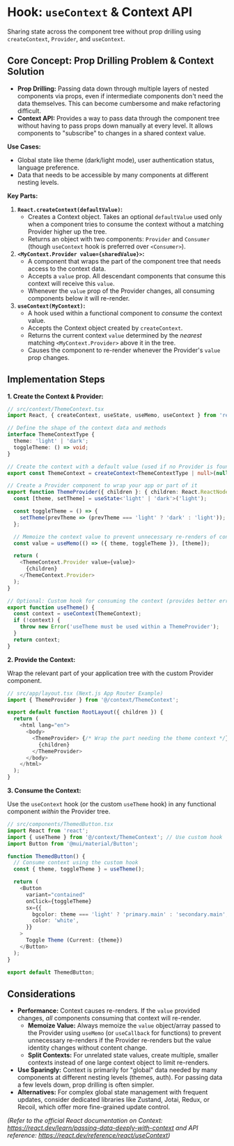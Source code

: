 # Hook: `useContext` & Context API

Sharing state across the component tree without prop drilling using `createContext`, `Provider`, and `useContext`.

## Core Concept: Prop Drilling Problem & Context Solution

*   **Prop Drilling:** Passing data down through multiple layers of nested components via props, even if intermediate components don't need the data themselves. This can become cumbersome and make refactoring difficult.
*   **Context API:** Provides a way to pass data through the component tree without having to pass props down manually at every level. It allows components to "subscribe" to changes in a shared context value.

**Use Cases:**

*   Global state like theme (dark/light mode), user authentication status, language preference.
*   Data that needs to be accessible by many components at different nesting levels.

**Key Parts:**

1.  **`React.createContext(defaultValue)`:**
    *   Creates a Context object. Takes an optional `defaultValue` used only when a component tries to consume the context without a matching Provider higher up the tree.
    *   Returns an object with two components: `Provider` and `Consumer` (though `useContext` hook is preferred over `<Consumer>`).
2.  **`<MyContext.Provider value={sharedValue}>`:**
    *   A component that wraps the part of the component tree that needs access to the context data.
    *   Accepts a `value` prop. All descendant components that consume this context will receive this `value`.
    *   Whenever the `value` prop of the Provider changes, all consuming components below it will re-render.
3.  **`useContext(MyContext)`:**
    *   A hook used within a functional component to *consume* the context value.
    *   Accepts the Context object created by `createContext`.
    *   Returns the current context `value` determined by the *nearest* matching `<MyContext.Provider>` above it in the tree.
    *   Causes the component to re-render whenever the Provider's `value` prop changes.

## Implementation Steps

**1. Create the Context & Provider:**

```typescript
// src/context/ThemeContext.tsx
import React, { createContext, useState, useMemo, useContext } from 'react';

// Define the shape of the context data and methods
interface ThemeContextType {
  theme: 'light' | 'dark';
  toggleTheme: () => void;
}

// Create the context with a default value (used if no Provider is found)
export const ThemeContext = createContext<ThemeContextType | null>(null);

// Create a Provider component to wrap your app or part of it
export function ThemeProvider({ children }: { children: React.ReactNode }) {
  const [theme, setTheme] = useState<'light' | 'dark'>('light');

  const toggleTheme = () => {
    setTheme(prevTheme => (prevTheme === 'light' ? 'dark' : 'light'));
  };

  // Memoize the context value to prevent unnecessary re-renders of consumers
  const value = useMemo(() => ({ theme, toggleTheme }), [theme]);

  return (
    <ThemeContext.Provider value={value}>
      {children}
    </ThemeContext.Provider>
  );
}

// Optional: Custom hook for consuming the context (provides better error handling)
export function useTheme() {
  const context = useContext(ThemeContext);
  if (!context) {
    throw new Error('useTheme must be used within a ThemeProvider');
  }
  return context;
}
```

**2. Provide the Context:**

Wrap the relevant part of your application tree with the custom Provider component.

```typescript
// src/app/layout.tsx (Next.js App Router Example)
import { ThemeProvider } from '@/context/ThemeContext';

export default function RootLayout({ children }) {
  return (
    <html lang="en">
      <body>
        <ThemeProvider> {/* Wrap the part needing the theme context */}
          {children}
        </ThemeProvider>
      </body>
    </html>
  );
}
```

**3. Consume the Context:**

Use the `useContext` hook (or the custom `useTheme` hook) in any functional component *within* the Provider tree.

```typescript
// src/components/ThemedButton.tsx
import React from 'react';
import { useTheme } from '@/context/ThemeContext'; // Use custom hook
import Button from '@mui/material/Button';

function ThemedButton() {
  // Consume context using the custom hook
  const { theme, toggleTheme } = useTheme();

  return (
    <Button
      variant="contained"
      onClick={toggleTheme}
      sx={{
        bgcolor: theme === 'light' ? 'primary.main' : 'secondary.main',
        color: 'white',
      }}
    >
      Toggle Theme (Current: {theme})
    </Button>
  );
}

export default ThemedButton;
```

## Considerations

*   **Performance:** Context causes re-renders. If the `value` provided changes, *all* components consuming that context will re-render.
    *   **Memoize Value:** Always memoize the `value` object/array passed to the Provider using `useMemo` (or `useCallback` for functions) to prevent unnecessary re-renders if the Provider re-renders but the value identity changes without content change.
    *   **Split Contexts:** For unrelated state values, create multiple, smaller contexts instead of one large context object to limit re-renders.
*   **Use Sparingly:** Context is primarily for "global" data needed by many components at different nesting levels (themes, auth). For passing data a few levels down, prop drilling is often simpler.
*   **Alternatives:** For complex global state management with frequent updates, consider dedicated libraries like Zustand, Jotai, Redux, or Recoil, which offer more fine-grained update control.

*(Refer to the official React documentation on Context: https://react.dev/learn/passing-data-deeply-with-context and API reference: https://react.dev/reference/react/useContext)*
